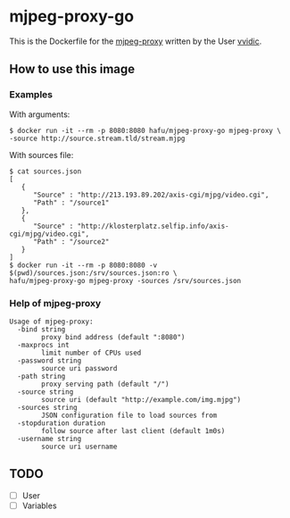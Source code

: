 # mjpeg-proxy-go

This is the Dockerfile for the [mjpeg-proxy](https://github.com/vvidic/mjpeg-proxy) 
written by the User [vvidic](https://github.com/vvidic).

## How to use this image

### Examples

With arguments:

```
$ docker run -it --rm -p 8080:8080 hafu/mjpeg-proxy-go mjpeg-proxy \
-source http://source.stream.tld/stream.mjpg
```

With sources file:

```
$ cat sources.json
[
   {
      "Source" : "http://213.193.89.202/axis-cgi/mjpg/video.cgi",
      "Path" : "/source1"
   },
   {
      "Source" : "http://klosterplatz.selfip.info/axis-cgi/mjpg/video.cgi",
      "Path" : "/source2"
   }
]
$ docker run -it --rm -p 8080:8080 -v $(pwd)/sources.json:/srv/sources.json:ro \
hafu/mjpeg-proxy-go mjpeg-proxy -sources /srv/sources.json 
```

### Help of mjpeg-proxy

```
Usage of mjpeg-proxy:
  -bind string
        proxy bind address (default ":8080")
  -maxprocs int
        limit number of CPUs used
  -password string
        source uri password
  -path string
        proxy serving path (default "/")
  -source string
        source uri (default "http://example.com/img.mjpg")
  -sources string
        JSON configuration file to load sources from
  -stopduration duration
        follow source after last client (default 1m0s)
  -username string
        source uri username
```

## TODO
- [ ] User
- [ ] Variables